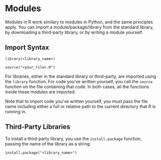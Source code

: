 # Modules

Modules in R work similary to modules in Python, and the same principles apply. You can import a module/package/library from the standard library, by downloading a third-party library, or by writing a module yourself.

## Import Syntax

```
library(<library_name>)

source("<your_file>.R")
```

For libraries, either in the standard library or third-party, are imported using the `library` function. For code you've written yourself, you call the `source` function on the file containing that code. In both cases, all the functions inside these modules are imported.

Note that to import code you've written yourself, you must pass the file name including either a full or relative path to the current directory that R is running in.


## Third-Party Libraries

To install a third-party library, you use the `install.package` function, passing the name of the library as a string:

```
install.package("<library_name>")
```